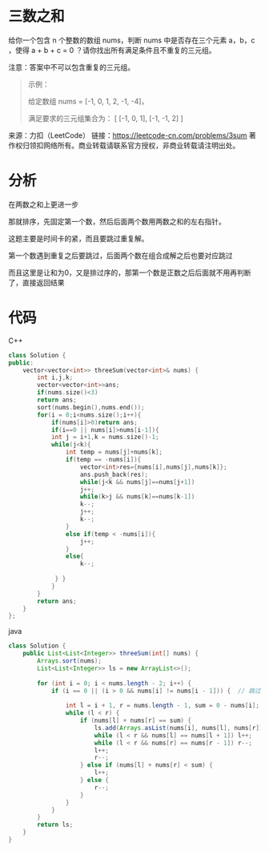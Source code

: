 # 三数之和

给你一个包含 n 个整数的数组 nums，判断 nums 中是否存在三个元素 a，b，c ，使得 a + b + c = 0 ？请你找出所有满足条件且不重复的三元组。

注意：答案中不可以包含重复的三元组。

 

> 示例：
>
> 给定数组 nums = [-1, 0, 1, 2, -1, -4]，
>
> 满足要求的三元组集合为：
> [
>   [-1, 0, 1],
>   [-1, -1, 2]
> ]

来源：力扣（LeetCode）
链接：https://leetcode-cn.com/problems/3sum
著作权归领扣网络所有。商业转载请联系官方授权，非商业转载请注明出处。

# 分析

在两数之和上更进一步

那就排序，先固定第一个数，然后后面两个数用两数之和的左右指针。

这题主要是时间卡的紧，而且要跳过重复解。

第一个数遇到重复之后要跳过，后面两个数在组合成解之后也要对应跳过

而且这里是让和为0，又是排过序的，那第一个数是正数之后后面就不用再判断了，直接返回结果

# 代码

C++

```cpp
class Solution {
public:
    vector<vector<int>> threeSum(vector<int>& nums) {
        int i,j,k;
        vector<vector<int>>ans;
        if(nums.size()<3)
        return ans;
        sort(nums.begin(),nums.end());
        for(i = 0;i<nums.size();i++){
            if(nums[i]>0)return ans;
            if(i==0 || nums[i]>nums[i-1]){
            int j = i+1,k = nums.size()-1;
            while(j<k){
                int temp = nums[j]+nums[k];
                if(temp == -nums[i]){
                    vector<int>res={nums[i],nums[j],nums[k]};
                    ans.push_back(res);
                    while(j<k && nums[j]==nums[j+1])
                    j++;
                    while(k>j && nums[k]==nums[k-1])
                    k--;
                    j++;
                    k--;
                }
                else if(temp < -nums[i]){
                    j++;
                }
                else{
                    k--;
               
             } }
            }
        }
        return ans;
    }
};
```



java

```java
class Solution {
    public List<List<Integer>> threeSum(int[] nums) {
        Arrays.sort(nums);
        List<List<Integer>> ls = new ArrayList<>();
 
        for (int i = 0; i < nums.length - 2; i++) {
            if (i == 0 || (i > 0 && nums[i] != nums[i - 1])) {  // 跳过可能重复的答案
 
                int l = i + 1, r = nums.length - 1, sum = 0 - nums[i];
                while (l < r) {
                    if (nums[l] + nums[r] == sum) {
                        ls.add(Arrays.asList(nums[i], nums[l], nums[r]));
                        while (l < r && nums[l] == nums[l + 1]) l++;
                        while (l < r && nums[r] == nums[r - 1]) r--;
                        l++;
                        r--;
                    } else if (nums[l] + nums[r] < sum) {
                        l++;
                    } else {
                        r--;
                    }
                }
            }
        }
        return ls;
    }
}
```

